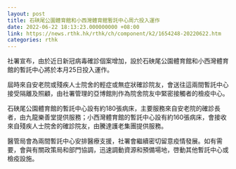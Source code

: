 ```yaml
---
layout: post
title: 石硤尾公園體育館和小西灣體育館暫託中心周六投入運作
date: 2022-06-22 18:13:23.000000000 +08:00
link: https://news.rthk.hk/rthk/ch/component/k2/1654248-20220622.htm
categories: rthk
---
```


社署宣布，由於近日新冠病毒確診個案增加，設於石硤尾公園體育館和小西灣體育館的暫託中心將於本月25日投入運作。

屆時來自安老院或殘疾人士院舍的輕症或無症狀確診院友，會送往這兩間暫託中心接受隔離及照顧，由社署管理的亞博館則作為院舍院友中緊密接觸者的檢疫中心。

石硤尾公園體育館的暫託中心設有約180張病床，主要服務來自安老院的確診長者，由九龍樂善堂提供服務；小西灣體育館的暫託中心設有約160張病床，會接收來自殘疾人士院舍的確診院友，由騰達護老集團提供服務。

醫管局會為兩間暫託中心安排醫療支援，社署會繼續密切留意疫情發展。如有需要，會與有關政策局和部門協調，迅速調動資源和預備場地，啓動其他暫託中心或檢疫設施。
